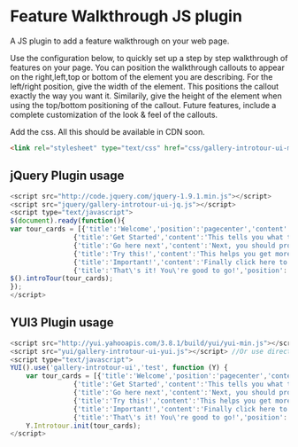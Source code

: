 Feature Walkthrough JS plugin
============

A JS plugin to add a feature walkthrough on your web page.

Use the configuration below, to quickly set up a step by step walkthrough of features on your page. 
You can position the walkthrough callouts to appear on the right,left,top or bottom of the element you are describing. 
For the left/right position, give the width of the element. 
This positions the callout exactly the way you want it. 
Similarily, give the height of the element when using the top/bottom positioning of the callout. 
Future features, include a complete customization of the look & feel of the callouts.

Add the css. All this should be available in CDN soon.
```html
<link rel="stylesheet" type="text/css" href="css/gallery-introtour-ui-min.css">
```

jQuery Plugin usage
-------------------

```javascript
<script src="http://code.jquery.com/jquery-1.9.1.min.js"></script>
<script src="jquery/gallery-introtour-ui-jq.js"></script>
<script type="text/javascript">
$(document).ready(function(){
var tour_cards = [{'title':'Welcome','position':'pagecenter','content':'Welcome to this feature tour'},
                {'title':'Get Started','content':'This tells you what to do to get started.','divfocus':'hello1','position':'right','width':'100'},
                {'title':'Go here next','content':'Next, you should probably try this out.','divfocus':'hello2','position':'top','height':'125'},
                {'title':'Try this!','content':'This helps you get more information.','divfocus':'hello3','position':'bottom','height':'50'},
                {'title':'Important!','content':'Finally click here to save changes.','divfocus':'hello4','position':'left','width':'50'},
                {'title':'That\'s it! You\'re good to go!','position':'pagecenter'}];
$().introTour(tour_cards);  
});
</script>
```


YUI3 Plugin usage
-----------------

```javascript
<script src="http://yui.yahooapis.com/3.8.1/build/yui/yui-min.js"></script>
<script src="yui/gallery-introtour-ui-yui.js"></script> //Or use directly from CDN.
<script type="text/javascript">
YUI().use('gallery-introtour-ui','test', function (Y) {
    var tour_cards = [{'title':'Welcome','position':'pagecenter','content':'Welcome to this feature tour'},
                {'title':'Get Started','content':'This tells you what to do to get started.','divfocus':'hello1','position':'right','width':'100'},
                {'title':'Go here next','content':'Next, you should probably try this out.','divfocus':'hello2','position':'top','height':'125'},
                {'title':'Try this!','content':'This helps you get more information.','divfocus':'hello3','position':'bottom','height':'50'},
                {'title':'Important!','content':'Finally click here to save changes.','divfocus':'hello4','position':'left','width':'50'},
                {'title':'That\'s it! You\'re good to go!','position':'pagecenter'}];
    Y.Introtour.init(tour_cards);
</script>
```
